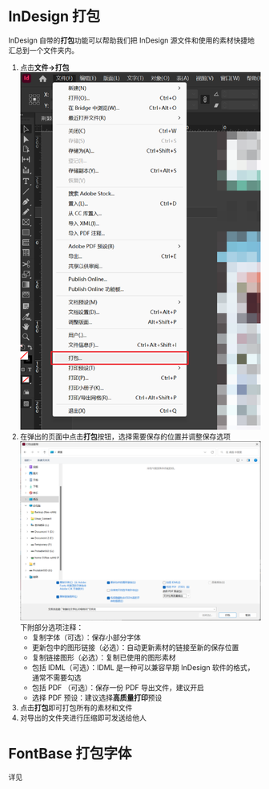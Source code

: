 # InDesign 打包
InDesign 自带的**打包**功能可以帮助我们把 InDesign 源文件和使用的素材快捷地汇总到一个文件夹内。
1. 点击**文件->打包**![](../data/073c4599ef5fcc15e08798c45ee576b3_MD5.png)
2. 在弹出的页面中点击**打包**按钮，选择需要保存的位置并调整保存选项![](../data/ad8f516f5b86bcc96e800346d7cf1a77_MD5.png)
    下附部分选项注释：
    - 复制字体（可选）：保存小部分字体
    - 更新包中的图形链接（必选）：自动更新素材的链接至新的保存位置
    - 复制链接图形（必选）：复制已使用的图形素材
    - 包括 IDML（可选）：IDML 是一种可以兼容早期 InDesign 软件的格式，通常不需要勾选
    - 包括 PDF （可选）：保存一份 PDF 导出文件，建议开启
    - 选择 PDF 预设：建议选择**高质量打印**预设
3. 点击**打包**即可打包所有的素材和文件
4. 对导出的文件夹进行压缩即可发送给他人

# FontBase 打包字体
详见